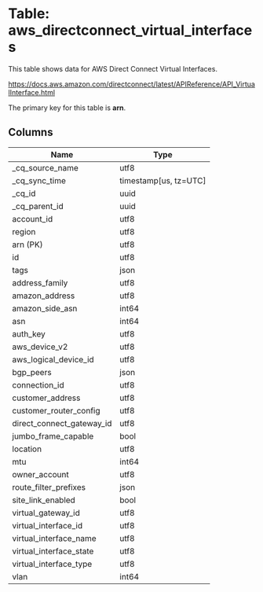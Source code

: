 # Table: aws_directconnect_virtual_interfaces

This table shows data for AWS Direct Connect Virtual Interfaces.

https://docs.aws.amazon.com/directconnect/latest/APIReference/API_VirtualInterface.html

The primary key for this table is **arn**.

## Columns

| Name          | Type          |
| ------------- | ------------- |
|_cq_source_name|utf8|
|_cq_sync_time|timestamp[us, tz=UTC]|
|_cq_id|uuid|
|_cq_parent_id|uuid|
|account_id|utf8|
|region|utf8|
|arn (PK)|utf8|
|id|utf8|
|tags|json|
|address_family|utf8|
|amazon_address|utf8|
|amazon_side_asn|int64|
|asn|int64|
|auth_key|utf8|
|aws_device_v2|utf8|
|aws_logical_device_id|utf8|
|bgp_peers|json|
|connection_id|utf8|
|customer_address|utf8|
|customer_router_config|utf8|
|direct_connect_gateway_id|utf8|
|jumbo_frame_capable|bool|
|location|utf8|
|mtu|int64|
|owner_account|utf8|
|route_filter_prefixes|json|
|site_link_enabled|bool|
|virtual_gateway_id|utf8|
|virtual_interface_id|utf8|
|virtual_interface_name|utf8|
|virtual_interface_state|utf8|
|virtual_interface_type|utf8|
|vlan|int64|